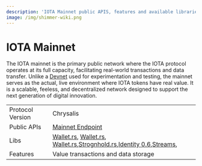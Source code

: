 ```yaml
---
description: 'IOTA Mainnet public APIS, features and available libraries.'
image: /img/shimmer-wiki.png
---
```

# IOTA Mainnet

The IOTA mainnet is the primary public network where the IOTA protocol operates at its
full capacity, facilitating real-world transactions and data transfer. Unlike a [Devnet](public-testnets.md#iota) used for
experimentation and testing, the mainnet serves as the actual, live environment where IOTA tokens have real value.
It is a scalable, feeless, and decentralized network designed to support the next generation of digital innovation.


|                  |                                                                                                                                                                                                                                                                                                                                                         |
|------------------|---------------------------------------------------------------------------------------------------------------------------------------------------------------------------------------------------------------------------------------------------------------------------------------------------------------------------------------------------------|
| Protocol Version | Chrysalis                                                                                                                                                                                                                                                                                                                                               |
| Public APIs      | [Mainnet Endpoint](../endpoints/mainnet.md)                                                                                                                                                                                                                                                                                                             |
| Libs             | [Wallet.rs](https://wiki.iota.org/wallet.rs/welcome/),  [Wallet.rs](https://wiki.iota.org/iota.rs/welcome/),  [Wallet.rs](https://wiki.iota.org/iota.js/welcome/),[Strognhold.rs](https://wiki.iota.org/stronghold.rs/welcome/),[Identity 0.6](https://wiki.iota.org/identity.rs/introduction/),[Streams](https://wiki.iota.org/streams/introduction/), |
| Features         | Value transactions and data storage                                                                                                                                                                                                                                                                                                                     |
